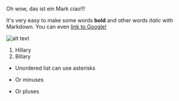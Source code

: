 Oh wow, das ist ein Mark ciao!!!

It's very easy to make some words **bold** and other words *italic* with Markdown. 
You can even [link to Google!](http://google.com)
 
![alt text](https://img.huffingtonpost.com/asset/5704de3d1500002a000b4249.jpeg?ops=2000_1000 "Logo Title Text 1")

1. Hillary
2. Billary

* Unordered list can use asterisks
- Or minuses
+ Or pluses
